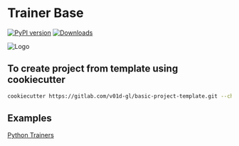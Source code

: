 # Trainer Base

[![PyPI version](https://badge.fury.io/py/TrainerBase.svg)](https://badge.fury.io/py/TrainerBase)
[![Downloads](https://static.pepy.tech/badge/trainerbase)](https://pepy.tech/project/trainerbase)

![Logo](./trainerbase_vendor/big_logo.png)

## To create project from template using cookiecutter

```bash
cookiecutter https://gitlab.com/v01d-gl/basic-project-template.git --checkout trainerbase
```

## Examples

[Python Trainers](https://gitlab.com/python-trainers)
